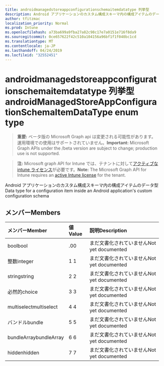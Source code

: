 ```yaml
---
title: androidmanagedstoreappconfigurationschemaitemdatatype 列挙型
description: Android アプリケーションのカスタム構成スキーマ内の構成アイテムのデータ型
author: tfitzmac
localization_priority: Normal
ms.prod: Intune
ms.openlocfilehash: a73ba699a9fba27a82c98c17e7a0151e716f8da9
ms.sourcegitcommit: 0ce657622f42c510a104156a96bf1f1f040bc1cd
ms.translationtype: MT
ms.contentlocale: ja-JP
ms.lasthandoff: 04/24/2019
ms.locfileid: "32552451"
---
```

# <a name="androidmanagedstoreappconfigurationschemaitemdatatype-enum-type"></a><span data-ttu-id="700e2-103">androidmanagedstoreappconfigurationschemaitemdatatype 列挙型</span><span class="sxs-lookup"><span data-stu-id="700e2-103">androidManagedStoreAppConfigurationSchemaItemDataType enum type</span></span>

> <span data-ttu-id="700e2-104">**重要:** ベータ版の Microsoft Graph api は変更される可能性があります。運用環境での使用はサポートされていません。</span><span class="sxs-lookup"><span data-stu-id="700e2-104">**Important:** Microsoft Graph APIs under the /beta version are subject to change; production use is not supported.</span></span>

> <span data-ttu-id="700e2-105">**注:** Microsoft graph API for Intune では、テナントに対して[アクティブな intune ライセンス](https://go.microsoft.com/fwlink/?linkid=839381)が必要です。</span><span class="sxs-lookup"><span data-stu-id="700e2-105">**Note:** The Microsoft Graph API for Intune requires an [active Intune license](https://go.microsoft.com/fwlink/?linkid=839381) for the tenant.</span></span>

<span data-ttu-id="700e2-106">Android アプリケーションのカスタム構成スキーマ内の構成アイテムのデータ型</span><span class="sxs-lookup"><span data-stu-id="700e2-106">Data type for a configuration item inside an Android application's custom configuration schema</span></span>

## <a name="members"></a><span data-ttu-id="700e2-107">メンバー</span><span class="sxs-lookup"><span data-stu-id="700e2-107">Members</span></span>
|<span data-ttu-id="700e2-108">メンバー</span><span class="sxs-lookup"><span data-stu-id="700e2-108">Member</span></span>|<span data-ttu-id="700e2-109">値</span><span class="sxs-lookup"><span data-stu-id="700e2-109">Value</span></span>|<span data-ttu-id="700e2-110">説明</span><span class="sxs-lookup"><span data-stu-id="700e2-110">Description</span></span>|
|:---|:---|:---|
|<span data-ttu-id="700e2-111">bool</span><span class="sxs-lookup"><span data-stu-id="700e2-111">bool</span></span>|<span data-ttu-id="700e2-112">.0</span><span class="sxs-lookup"><span data-stu-id="700e2-112">0</span></span>|<span data-ttu-id="700e2-113">まだ文書化されていません</span><span class="sxs-lookup"><span data-stu-id="700e2-113">Not yet documented</span></span>|
|<span data-ttu-id="700e2-114">整数</span><span class="sxs-lookup"><span data-stu-id="700e2-114">integer</span></span>|<span data-ttu-id="700e2-115">1 </span><span class="sxs-lookup"><span data-stu-id="700e2-115">1</span></span>|<span data-ttu-id="700e2-116">まだ文書化されていません</span><span class="sxs-lookup"><span data-stu-id="700e2-116">Not yet documented</span></span>|
|<span data-ttu-id="700e2-117">string</span><span class="sxs-lookup"><span data-stu-id="700e2-117">string</span></span>|<span data-ttu-id="700e2-118">2 </span><span class="sxs-lookup"><span data-stu-id="700e2-118">2</span></span>|<span data-ttu-id="700e2-119">まだ文書化されていません</span><span class="sxs-lookup"><span data-stu-id="700e2-119">Not yet documented</span></span>|
|<span data-ttu-id="700e2-120">必然的</span><span class="sxs-lookup"><span data-stu-id="700e2-120">choice</span></span>|<span data-ttu-id="700e2-121">3 </span><span class="sxs-lookup"><span data-stu-id="700e2-121">3</span></span>|<span data-ttu-id="700e2-122">まだ文書化されていません</span><span class="sxs-lookup"><span data-stu-id="700e2-122">Not yet documented</span></span>|
|<span data-ttu-id="700e2-123">multiselect</span><span class="sxs-lookup"><span data-stu-id="700e2-123">multiselect</span></span>|<span data-ttu-id="700e2-124">4 </span><span class="sxs-lookup"><span data-stu-id="700e2-124">4</span></span>|<span data-ttu-id="700e2-125">まだ文書化されていません</span><span class="sxs-lookup"><span data-stu-id="700e2-125">Not yet documented</span></span>|
|<span data-ttu-id="700e2-126">バンドル</span><span class="sxs-lookup"><span data-stu-id="700e2-126">bundle</span></span>|<span data-ttu-id="700e2-127">5 </span><span class="sxs-lookup"><span data-stu-id="700e2-127">5</span></span>|<span data-ttu-id="700e2-128">まだ文書化されていません</span><span class="sxs-lookup"><span data-stu-id="700e2-128">Not yet documented</span></span>|
|<span data-ttu-id="700e2-129">bundleArray</span><span class="sxs-lookup"><span data-stu-id="700e2-129">bundleArray</span></span>|<span data-ttu-id="700e2-130">6 </span><span class="sxs-lookup"><span data-stu-id="700e2-130">6</span></span>|<span data-ttu-id="700e2-131">まだ文書化されていません</span><span class="sxs-lookup"><span data-stu-id="700e2-131">Not yet documented</span></span>|
|<span data-ttu-id="700e2-132">hidden</span><span class="sxs-lookup"><span data-stu-id="700e2-132">hidden</span></span>|<span data-ttu-id="700e2-133">7 </span><span class="sxs-lookup"><span data-stu-id="700e2-133">7</span></span>|<span data-ttu-id="700e2-134">まだ文書化されていません</span><span class="sxs-lookup"><span data-stu-id="700e2-134">Not yet documented</span></span>|





